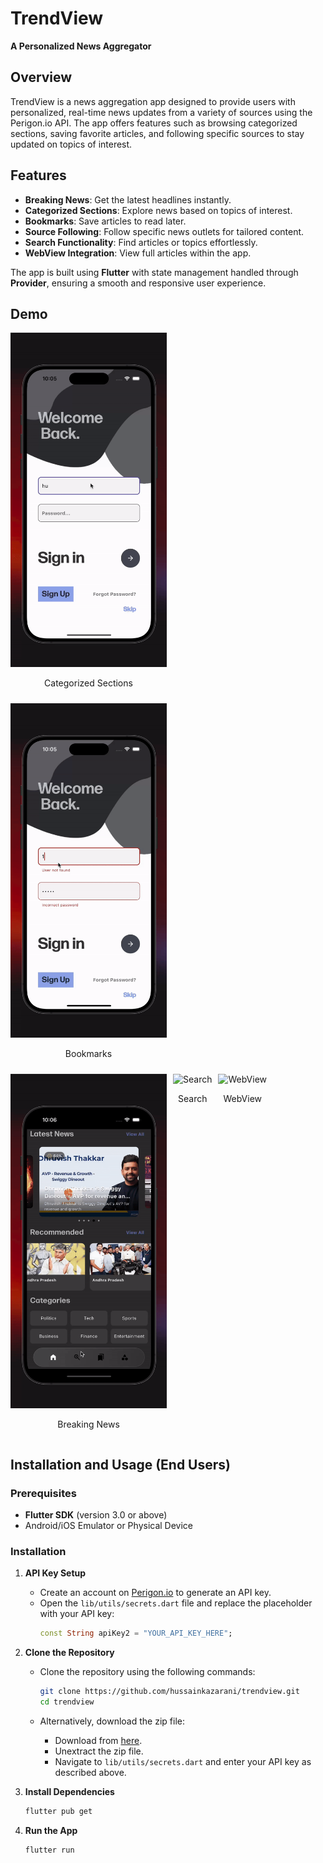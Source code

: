 # TrendView

**A Personalized News Aggregator**

## Overview

TrendView is a news aggregation app designed to provide users with personalized, real-time news updates from a variety of sources using the Perigon.io API. The app offers features such as browsing categorized sections, saving favorite articles, and following specific sources to stay updated on topics of interest.

## Features

- **Breaking News**: Get the latest headlines instantly.
- **Categorized Sections**: Explore news based on topics of interest.
- **Bookmarks**: Save articles to read later.
- **Source Following**: Follow specific news outlets for tailored content.
- **Search Functionality**: Find articles or topics effortlessly.
- **WebView Integration**: View full articles within the app.

The app is built using **Flutter** with state management handled through **Provider**, ensuring a smooth and responsive user experience.

## Demo

<div style="display: flex; flex-wrap: wrap; gap: 10px;">

  <div style="text-align: center;">
    <img src="assets/github_images/veri_failed.gif" alt="Categorized Sections" width="250"/>
    <p>Categorized Sections</p>
  </div>

  <div style="text-align: center;">
    <img src="assets/github_images/veri_succes.gif" alt="Bookmarks" width="250"/>
    <p>Bookmarks</p>
  </div>

  <div style="text-align: center;">
    <img src="assets/github_images/searching.gif" alt="Breaking News" width="250"/>
    <p>Breaking News</p>
  </div>

  <div style="text-align: center;">
    <img src="assets/github_images/bookmarks.gif" alt="Search" width="250"/>
    <p>Search</p>
  </div>

  <div style="text-align: center;">
    <img src="assets/github_images/webview.gif" alt="WebView" width="250"/>
    <p>WebView</p>
  </div>

</div>

## Installation and Usage (End Users)

### Prerequisites

- **Flutter SDK** (version 3.0 or above)
- Android/iOS Emulator or Physical Device

### Installation

1. **API Key Setup**

   - Create an account on [Perigon.io](https://perigon.io) to generate an API key.
   - Open the `lib/utils/secrets.dart` file and replace the placeholder with your API key:
     ```dart
     const String apiKey2 = "YOUR_API_KEY_HERE";
     ```

2. **Clone the Repository**

   - Clone the repository using the following commands:

     ```bash
     git clone https://github.com/hussainkazarani/trendview.git
     cd trendview
     ```

   - Alternatively, download the zip file:
     - Download from [here](https://github.com/hussainkazarani/trendview/archive/refs/heads/main.zip).
     - Unextract the zip file.
     - Navigate to `lib/utils/secrets.dart` and enter your API key as described above.

3. **Install Dependencies**

   ```bash
   flutter pub get
   ```

4. **Run the App**
   ```bash
   flutter run
   ```
